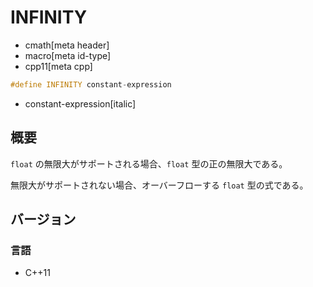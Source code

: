 # INFINITY
* cmath[meta header]
* macro[meta id-type]
* cpp11[meta cpp]

```cpp
#define INFINITY constant-expression
```
* constant-expression[italic]

## 概要
`float` の無限大がサポートされる場合、`float` 型の正の無限大である。

無限大がサポートされない場合、オーバーフローする `float` 型の式である。


## バージョン
### 言語
- C++11

